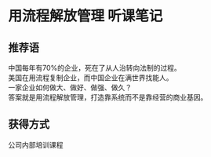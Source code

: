 # 用流程解放管理 听课笔记


## 推荐语

中国每年有70%的企业，死在了从人治转向法制的过程。  
美国在用流程复制企业，而中国企业在满世界找能人。  
一家企业如何做大、做好、做强、做久？  
答案就是用流程解放管理，打造靠系统而不是靠经营的商业基因。  


## 获得方式
公司内部培训课程  
